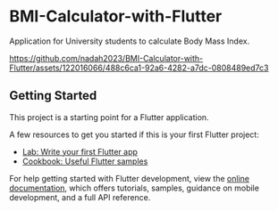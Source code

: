 # BMI-Calculator-with-Flutter

Application for University students to calculate Body Mass Index.









https://github.com/nadah2023/BMI-Calculator-with-Flutter/assets/122016066/488c6ca1-92a6-4282-a7dc-0808489ed7c3













## Getting Started

This project is a starting point for a Flutter application.

A few resources to get you started if this is your first Flutter project:

- [Lab: Write your first Flutter app](https://docs.flutter.dev/get-started/codelab)
- [Cookbook: Useful Flutter samples](https://docs.flutter.dev/cookbook)

For help getting started with Flutter development, view the
[online documentation](https://docs.flutter.dev/), which offers tutorials,
samples, guidance on mobile development, and a full API reference.
